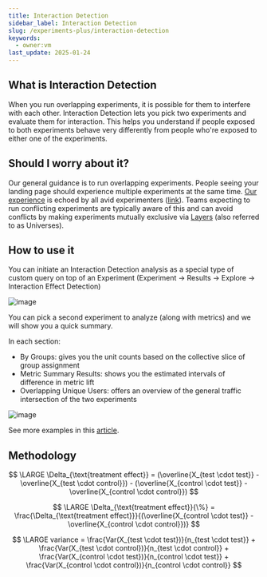 ```yaml
---
title: Interaction Detection
sidebar_label: Interaction Detection
slug: /experiments-plus/interaction-detection
keywords:
  - owner:vm
last_update: 2025-01-24
---
```



## What is Interaction Detection

When you run overlapping experiments, it is possible for them to interfere with each other. Interaction Detection lets you pick two experiments and evaluate them for interaction. This helps you understand if people exposed to both experiments behave very differently from people who're exposed to either one of the experiments.

## Should I worry about it?

Our general guidance is to run overlapping experiments. People seeing your landing page should experience multiple experiments at the same time. [Our experience](https://www.statsig.com/blog/embracing-overlapping-a-b-tests-and-the-danger-of-isolating-experiments) is echoed by all avid experimenters ([link](https://www.microsoft.com/en-us/research/articles/a-b-interactions-a-call-to-relax/)). Teams expecting to run conflicting experiments are typically aware of this and can avoid conflicts by making experiments mutually exclusive via [Layers](/layers) (also referred to as Universes).

## How to use it

You can initiate an Interaction Detection analysis as a special type of custom query on top of an Experiment (Experiment ->  Results -> Explore -> Interaction Effect Detection)

![image](https://graphite-user-uploaded-assets-prod.s3.amazonaws.com/jZMgd0DwQQ1ecgiZmsNS/b49e62b2-ba95-4db3-8d5a-3ce3f08b620d.png)

 You can pick a second experiment to analyze (along with metrics) and we will show you a quick summary.

In each section:

- By Groups: gives you the unit counts based on the collective slice of group assignment
- Metric Summary Results: shows you the estimated intervals of difference in metric lift
- Overlapping Unique Users: offers an overview of the general traffic intersection of the two experiments

![image](https://github.com/user-attachments/assets/ebbb4383-8abe-4b9b-9132-fb543e6b33ac)

See more examples in this [article](https://www.statsig.com/blog/interaction-effect-detection).

## Methodology

$$
\LARGE
\Delta_{\text{treatment effect}} = (\overline{X_{test \cdot test}} - \overline{X_{test \cdot control}}) - (\overline{X_{control \cdot test}} - \overline{X_{control \cdot control}})
$$

$$
\LARGE
\Delta_{\text{treatment effect}}{\%} = \frac{\Delta_{\text{treatment effect}}}{(\overline{X_{control \cdot test}} - \overline{X_{control \cdot control}})}
$$

$$
\LARGE
variance = \frac{Var(X_{test \cdot test})}{n_{test \cdot test}} + \frac{Var(X_{test \cdot control})}{n_{test \cdot control}} + \frac{Var(X_{control \cdot test})}{n_{control \cdot test}} + \frac{Var(X_{control \cdot control})}{n_{control \cdot control}}
$$
